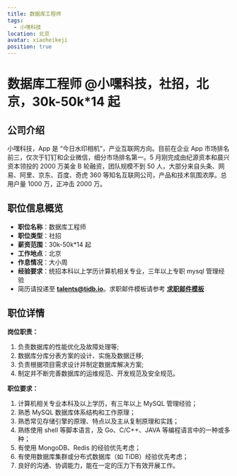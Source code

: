 ```yaml
---
title: 数据库工程师
tags:
  - 小嘿科技
location: 北京
avatar: xiaoheikeji
position: true
---
```


# 数据库工程师 @小嘿科技，社招，北京，30k-50k\*14 起

## 公司介绍

小嘿科技，App 是 “今日水印相机”，产业互联网方向。目前在企业 App 市场排名前三，仅次于钉钉和企业微信，细分市场排名第一。5 月刚完成由纪源资本和晨兴资本领投的 2000 万美金 B 轮融资，团队规模不到 50 人，大部分来自头条、网易、阿里、京东、百度、奇虎 360 等知名互联网公司，产品和技术氛围浓厚。总用户量 1000 万，正冲击 2000 万。

## 职位信息概览

- **职位名称**：数据库工程师
- **职位类型**：社招
- **薪资范围**：30k-50k\*14 起
- **工作地点**：北京
- **作息情况**：大小周
- **经验要求**：统招本科以上学历计算机相关专业，三年以上专职 mysql 管理经验
- 简历请投递至 <a mailto="talents@tidb.io">**talents@tidb.io**</a>。求职邮件模板请参考 **[求职邮件模板](https://asktug.com/t/topic/62932)**

## 职位详情

**岗位职责：**

1. 负责数据库的性能优化及故障处理等;
2. 数据库分库分表方案的设计、实施及数据迁移;
3. 负责根据项目需求设计并制定数据库解决方案;
4. 制定并不断完善数据库的运维规范、开发规范及安全规范。

**职位要求：**

1. 计算机相关专业本科及以上学历，有三年以上 MySQL 管理经验；
2. 熟悉 MySQL 数据库体系结构和工作原理；
3. 熟悉常见存储引擎的原理、特点以及主从复制原理和实践；
4. 熟练使用 shell 等脚本语言，及 Go、C/C++、JAVA 等编程语言中的一种或多种；
5. 有使用 MongoDB、Redis 的经验优先考虑；
6. 有使用数据库集群或分布式数据库（如 TiDB）经验优先考虑；
7. 良好的沟通、协调能力，能在一定的压力下有效开展工作。
